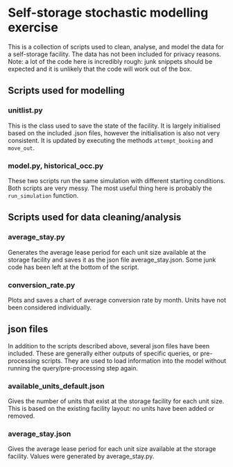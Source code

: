 # Self-storage stochastic modelling exercise

This is a collection of scripts used to clean, analyse, and model the data for a self-storage facility. The data has not been included for privacy reasons. Note: a lot of the code here is incredibly rough: junk snippets should be expected and it is unlikely that the code will work out of the box.

## Scripts used for modelling

### unitlist.py
This is the class used to save the state of the facility. It is largely initialised based on the included .json files, however the initialisation is also not very consistent. It is updated by executing the methods `attempt_booking` and `move_out`.

### model.py, historical_occ.py
These two scripts run the same simulation with different starting conditions. Both scripts are very messy. The most useful thing here is probably the `run_simulation` function. 

## Scripts used for data cleaning/analysis

### average_stay.py
Generates the average lease period for each unit size available at the storage facility and saves it as the json file average_stay.json. Some junk code has been left at the bottom of the script.

### conversion_rate.py
Plots and saves a chart of average conversion rate by month. Units have not been considered individually.

## json files
In addition to the scripts described above, several json files have been included. These are generally either outputs of specific queries, or pre-processing scripts. They are used to load information into the model without running the query/pre-processing step again.

### available_units_default.json
Gives the number of units that exist at the storage facility for each unit size. This is based on the existing facility layout: no units have been added or removed.

### average_stay.json
Gives the average lease period for each unit size available at the storage facility. Values were generated by average_stay.py.

